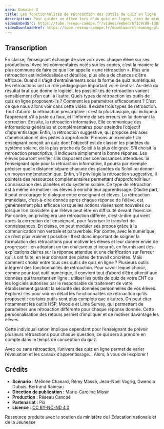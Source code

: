 ```yaml
---
area: Domaine 3
title: Les fonctionnalités de rétroaction des outils de quiz en ligne
description: Pour guider un élève lors d'un quiz en ligne, rien de mieux qu'une rétroaction (feedback). Selon l'outil que vous choisirez, vous pourrez plus ou moins personnaliser et détailler vos rétroactions.
videoEmbedSrc: https://tube.reseau-canope.fr/videos/embed/bf1c9c80-1d0a-4f99-9de5-dc488ef9e24f
videoDownloadHref: https://tube.reseau-canope.fr/download/streaming-playlists/hls/videos/bf1c9c80-1d0a-4f99-9de5-dc488ef9e24f-1080-fragmented.mp4
---
```


## Transcription

En classe, l’enseignant échange de vive voix avec chaque élève sur ses productions. Avec les commentaires notés sur les copies, c’est la manière la plus commune de faire ce que l’on appelle « une rétroaction ».
Plus une rétroaction est individualisée et détaillée, plus elle a de chances d’être efficace.
Quand il s’agit d’entraînements sous la forme de quiz numériques, les rétroactions ont un rôle pédagogique important voire central. Au-delà du résultat brut que donne le logiciel, les possibilités de rétroaction varient sensiblement d’un outil à l’autre.
Quels types de rétroaction les outils de quiz en ligne proposent-ils ?
Comment les paramétrer efficacement ?
C’est ce que nous allons voir dans cette vidéo.
Il existe trois types de rétroaction.
Tout d’abord, la rétroaction prescriptive : c’est la plus basique, qui indique à l’apprenant s’il a juste ou faux, et l’informe de ses erreurs en lui donnant la correction.
Ensuite, la rétroaction informative. Elle communique des informations générales et complémentaires pour atteindre l’objectif d’apprentissage.
Enfin, la rétroaction suggestive, qui propose des axes d’amélioration et des pistes à approfondir.
Prenons un exemple !
Un enseignant conçoit un quiz dont l'objectif est de classer les planètes du système solaire, de la plus proche du Soleil à la plus éloignée.
S’il choisit la rétroaction prescriptive, il indiquera simplement la bonne réponse. Les élèves pourront vérifier s’ils disposent des connaissances attendues.
Si l’enseignant opte pour la rétroaction informative, il pourra par exemple préciser quelle distance sépare chacune des planètes du Soleil ou donner un moyen mnémotechnique.
Enfin, s’il privilégie la rétroaction suggestive, il pointera des ressources complémentaires permettant d’approfondir leur connaissance des planètes et du système solaire. Ce type de rétroaction est à même de motiver les élèves à enrichir leur apprentissage. D’autre part, il peut encourager le dialogue entre enseignant et élèves.
La rétroaction immédiate, c’est-à-dire donnée après chaque réponse de l’élève, est généralement plus efficace lorsque les notions visées sont nouvelles ou lorsque l’on considère que l’élève peut être en difficulté devant l’exercice.
Par contre, on privilégiera une rétroaction différée, c’est-à-dire qui vient après la correction de l’enseignant, pour favoriser le transfert de connaissances.
En classe, on peut moduler ses propos grâce à la communication non verbale et paraverbale.
Par contre, avec le numérique, ce n’est plus vraiment possible ! Il est donc important de soigner la formulation des rétroactions pour motiver les élèves et leur donner envie de progresser : en adoptant un ton chaleureux et incarné, en fournissant des explications claires sur la réponse attendue et une clarification sur l’erreur qu’ils ont faite, en leur donnant des pistes de travail concrètes.
Mais comment choisir entre tous ces outils de quiz en ligne ?
Plusieurs outils intègrent des fonctionnalités de rétroaction. Pour savoir lequel choisir, comme pour tout outil numérique, il convient tout d’abord d’être attentif aux données qui transitent en ligne : utiliser les outils de quiz de votre ENT ou les logiciels autorisés par le responsable de traitement de votre établissement garantit la sécurité des données personnelles de vos élèves.
Explorez-les pour voir en détail les fonctionnalités de rétroaction qu’ils proposent : certains outils sont plus complets que d’autres.
On peut citer notamment les outils H5P, Moodle et Lime Survey, qui permettent de paramétrer une rétroaction différente pour chaque réponse donnée.
Cette personnalisation des retours permet d’impliquer et de motiver davantage les élèves.

Cette individualisation implique cependant pour l’enseignant de prévoir plusieurs rétroactions pour chaque question, ce qui sera à prendre en compte dans le temps de conception du quiz.

Avec ou sans rétroaction, l’univers des quiz en ligne permet de varier l’évaluation et les canaux d’apprentissage... Alors, à vous de l’explorer !

## Crédits

- **Scénario** : Mélinée Chanard, Rémy Massé, Jean-Noël Vogrig, Gwenola Dubois, Bertrand Raineau
- **Direction de publication** : Marie-Caroline Missir
- **Production** : Réseau Canopé
- **Partenariat** : Pix
- **Licence** : [CC BY-NC-ND 4.0](https://creativecommons.org/licenses/by-nc-nd/4.0/deed.fr)

Ressource produite avec le soutien du ministère de l’Éducation nationale et de la Jeunesse
